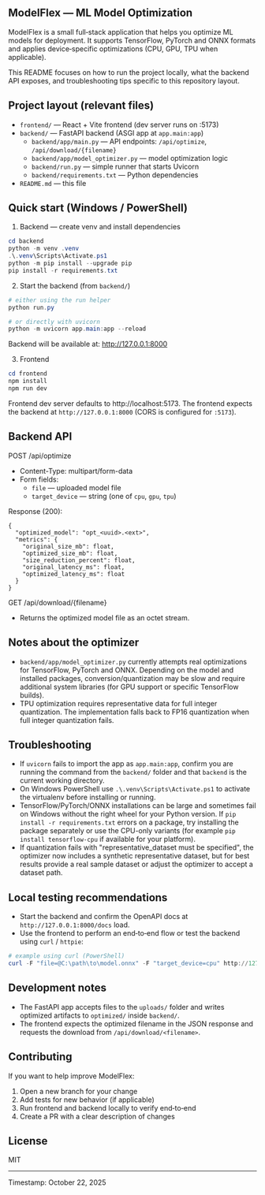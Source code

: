 ## ModelFlex — ML Model Optimization

ModelFlex is a small full‑stack application that helps you optimize ML models for deployment. It supports TensorFlow, PyTorch and ONNX formats and applies device‑specific optimizations (CPU, GPU, TPU when applicable).

This README focuses on how to run the project locally, what the backend API exposes, and troubleshooting tips specific to this repository layout.

## Project layout (relevant files)

- `frontend/` — React + Vite frontend (dev server runs on :5173)
- `backend/` — FastAPI backend (ASGI app at `app.main:app`)
  - `backend/app/main.py` — API endpoints: `/api/optimize`, `/api/download/{filename}`
  - `backend/app/model_optimizer.py` — model optimization logic
  - `backend/run.py` — simple runner that starts Uvicorn
  - `backend/requirements.txt` — Python dependencies
- `README.md` — this file

## Quick start (Windows / PowerShell)

1) Backend — create venv and install dependencies

```powershell
cd backend
python -m venv .venv
.\.venv\Scripts\Activate.ps1
python -m pip install --upgrade pip
pip install -r requirements.txt
```

2) Start the backend (from `backend/`)

```powershell
# either using the run helper
python run.py

# or directly with uvicorn
python -m uvicorn app.main:app --reload
```

Backend will be available at: http://127.0.0.1:8000

3) Frontend

```powershell
cd frontend
npm install
npm run dev
```

Frontend dev server defaults to http://localhost:5173. The frontend expects the backend at `http://127.0.0.1:8000` (CORS is configured for `:5173`).

## Backend API

POST /api/optimize
- Content-Type: multipart/form-data
- Form fields:
  - `file` — uploaded model file
  - `target_device` — string (one of `cpu`, `gpu`, `tpu`)

Response (200):
```
{
  "optimized_model": "opt_<uuid>.<ext>",
  "metrics": {
    "original_size_mb": float,
    "optimized_size_mb": float,
    "size_reduction_percent": float,
    "original_latency_ms": float,
    "optimized_latency_ms": float
  }
}
```

GET /api/download/{filename}
- Returns the optimized model file as an octet stream.

## Notes about the optimizer

- `backend/app/model_optimizer.py` currently attempts real optimizations for TensorFlow, PyTorch and ONNX. Depending on the model and installed packages, conversion/quantization may be slow and require additional system libraries (for GPU support or specific TensorFlow builds).
- TPU optimization requires representative data for full integer quantization. The implementation falls back to FP16 quantization when full integer quantization fails.

## Troubleshooting

- If `uvicorn` fails to import the app as `app.main:app`, confirm you are running the command from the `backend/` folder and that `backend` is the current working directory.
- On Windows PowerShell use `.\.venv\Scripts\Activate.ps1` to activate the virtualenv before installing or running.
- TensorFlow/PyTorch/ONNX installations can be large and sometimes fail on Windows without the right wheel for your Python version. If `pip install -r requirements.txt` errors on a package, try installing the package separately or use the CPU-only variants (for example `pip install tensorflow-cpu` if available for your platform).
- If quantization fails with "representative_dataset must be specified", the optimizer now includes a synthetic representative dataset, but for best results provide a real sample dataset or adjust the optimizer to accept a dataset path.

## Local testing recommendations

- Start the backend and confirm the OpenAPI docs at `http://127.0.0.1:8000/docs` load.
- Use the frontend to perform an end‑to‑end flow or test the backend using `curl` / `httpie`:

```powershell
# example using curl (PowerShell)
curl -F "file=@C:\path\to\model.onnx" -F "target_device=cpu" http://127.0.0.1:8000/api/optimize
```

## Development notes

- The FastAPI app accepts files to the `uploads/` folder and writes optimized artifacts to `optimized/` inside `backend/`.
- The frontend expects the optimized filename in the JSON response and requests the download from `/api/download/<filename>`.

## Contributing

If you want to help improve ModelFlex:

1. Open a new branch for your change
2. Add tests for new behavior (if applicable)
3. Run frontend and backend locally to verify end‑to‑end
4. Create a PR with a clear description of changes

## License

MIT

---
Timestamp: October 22, 2025